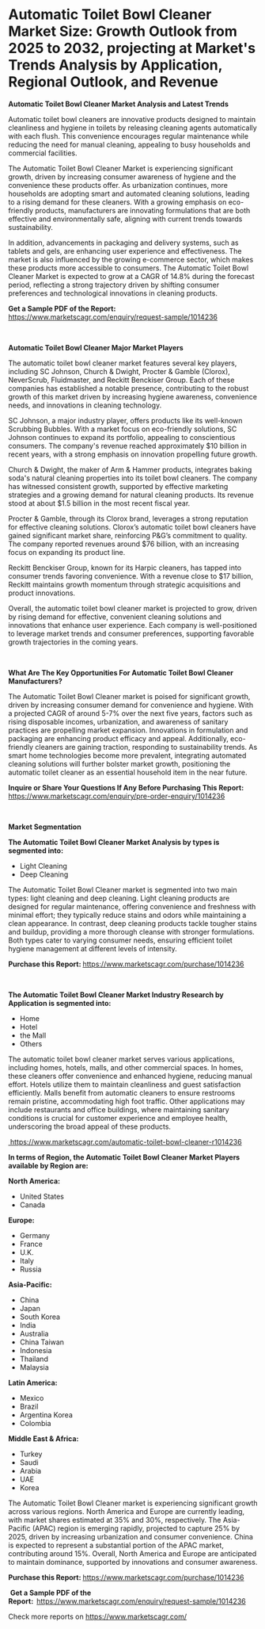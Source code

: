 <p><h1>Automatic Toilet Bowl Cleaner Market Size: Growth Outlook from 2025 to 2032, projecting at Market's Trends Analysis by Application, Regional Outlook, and Revenue</h1></p><p><strong>Automatic Toilet Bowl Cleaner Market Analysis and Latest Trends</strong></p>
<p><p>Automatic toilet bowl cleaners are innovative products designed to maintain cleanliness and hygiene in toilets by releasing cleaning agents automatically with each flush. This convenience encourages regular maintenance while reducing the need for manual cleaning, appealing to busy households and commercial facilities.</p><p>The Automatic Toilet Bowl Cleaner Market is experiencing significant growth, driven by increasing consumer awareness of hygiene and the convenience these products offer. As urbanization continues, more households are adopting smart and automated cleaning solutions, leading to a rising demand for these cleaners. With a growing emphasis on eco-friendly products, manufacturers are innovating formulations that are both effective and environmentally safe, aligning with current trends towards sustainability.</p><p>In addition, advancements in packaging and delivery systems, such as tablets and gels, are enhancing user experience and effectiveness. The market is also influenced by the growing e-commerce sector, which makes these products more accessible to consumers. The Automatic Toilet Bowl Cleaner Market is expected to grow at a CAGR of 14.8% during the forecast period, reflecting a strong trajectory driven by shifting consumer preferences and technological innovations in cleaning products.</p></p>
<p><strong>Get a Sample PDF of the Report:&nbsp;</strong> <a href="https://www.marketscagr.com/enquiry/request-sample/1014236?utm_campaign=2106&utm_medium=2&utm_source=Github&utm_content=ia&utm_term=06032025&utm_id=automatic-toilet-bowl-cleaner">https://www.marketscagr.com/enquiry/request-sample/1014236</a></p>
<p>&nbsp;</p>
<p><strong>Automatic Toilet Bowl Cleaner Major Market Players</strong></p>
<p><p>The automatic toilet bowl cleaner market features several key players, including SC Johnson, Church & Dwight, Procter & Gamble (Clorox), NeverScrub, Fluidmaster, and Reckitt Benckiser Group. Each of these companies has established a notable presence, contributing to the robust growth of this market driven by increasing hygiene awareness, convenience needs, and innovations in cleaning technology.</p><p>SC Johnson, a major industry player, offers products like its well-known Scrubbing Bubbles. With a market focus on eco-friendly solutions, SC Johnson continues to expand its portfolio, appealing to conscientious consumers. The company's revenue reached approximately $10 billion in recent years, with a strong emphasis on innovation propelling future growth.</p><p>Church & Dwight, the maker of Arm & Hammer products, integrates baking soda's natural cleaning properties into its toilet bowl cleaners. The company has witnessed consistent growth, supported by effective marketing strategies and a growing demand for natural cleaning products. Its revenue stood at about $1.5 billion in the most recent fiscal year.</p><p>Procter & Gamble, through its Clorox brand, leverages a strong reputation for effective cleaning solutions. Clorox’s automatic toilet bowl cleaners have gained significant market share, reinforcing P&G’s commitment to quality. The company reported revenues around $76 billion, with an increasing focus on expanding its product line.</p><p>Reckitt Benckiser Group, known for its Harpic cleaners, has tapped into consumer trends favoring convenience. With a revenue close to $17 billion, Reckitt maintains growth momentum through strategic acquisitions and product innovations.</p><p>Overall, the automatic toilet bowl cleaner market is projected to grow, driven by rising demand for effective, convenient cleaning solutions and innovations that enhance user experience. Each company is well-positioned to leverage market trends and consumer preferences, supporting favorable growth trajectories in the coming years.</p></p>
<p>&nbsp;</p>
<p><strong>What Are The Key Opportunities For Automatic Toilet Bowl Cleaner Manufacturers?</strong></p>
<p><p>The Automatic Toilet Bowl Cleaner market is poised for significant growth, driven by increasing consumer demand for convenience and hygiene. With a projected CAGR of around 5-7% over the next five years, factors such as rising disposable incomes, urbanization, and awareness of sanitary practices are propelling market expansion. Innovations in formulation and packaging are enhancing product efficacy and appeal. Additionally, eco-friendly cleaners are gaining traction, responding to sustainability trends. As smart home technologies become more prevalent, integrating automated cleaning solutions will further bolster market growth, positioning the automatic toilet cleaner as an essential household item in the near future.</p></p>
<p><strong>Inquire or Share Your Questions If Any Before Purchasing This Report:</strong> <a href="https://www.marketscagr.com/enquiry/pre-order-enquiry/1014236?utm_campaign=2106&utm_medium=2&utm_source=Github&utm_content=ia&utm_term=06032025&utm_id=automatic-toilet-bowl-cleaner">https://www.marketscagr.com/enquiry/pre-order-enquiry/1014236</a></p>
<p>&nbsp;</p>
<p><strong>Market Segmentation</strong></p>
<p><strong>The Automatic Toilet Bowl Cleaner Market Analysis by types is segmented into:</strong></p>
<p><ul><li>Light Cleaning</li><li>Deep Cleaning</li></ul></p>
<p><p>The Automatic Toilet Bowl Cleaner market is segmented into two main types: light cleaning and deep cleaning. Light cleaning products are designed for regular maintenance, offering convenience and freshness with minimal effort; they typically reduce stains and odors while maintaining a clean appearance. In contrast, deep cleaning products tackle tougher stains and buildup, providing a more thorough cleanse with stronger formulations. Both types cater to varying consumer needs, ensuring efficient toilet hygiene management at different levels of intensity.</p></p>
<p><strong>Purchase this Report:&nbsp;</strong><a href="https://www.marketscagr.com/purchase/1014236?utm_campaign=2106&utm_medium=2&utm_source=Github&utm_content=ia&utm_term=06032025&utm_id=automatic-toilet-bowl-cleaner">https://www.marketscagr.com/purchase/1014236</a></p>
<p>&nbsp;</p>
<p><strong>The Automatic Toilet Bowl Cleaner Market Industry Research by Application is segmented into:</strong></p>
<p><ul><li>Home</li><li>Hotel</li><li>the Mall</li><li>Others</li></ul></p>
<p><p>The automatic toilet bowl cleaner market serves various applications, including homes, hotels, malls, and other commercial spaces. In homes, these cleaners offer convenience and enhanced hygiene, reducing manual effort. Hotels utilize them to maintain cleanliness and guest satisfaction efficiently. Malls benefit from automatic cleaners to ensure restrooms remain pristine, accommodating high foot traffic. Other applications may include restaurants and office buildings, where maintaining sanitary conditions is crucial for customer experience and employee health, underscoring the broad appeal of these products.</p></p>
<p><a href="https://www.marketscagr.com/automatic-toilet-bowl-cleaner-r1014236?utm_campaign=2106&utm_medium=2&utm_source=Github&utm_content=ia&utm_term=06032025&utm_id=automatic-toilet-bowl-cleaner">&nbsp;https://www.marketscagr.com/automatic-toilet-bowl-cleaner-r1014236</a></p>
<p><strong>In terms of Region, the Automatic Toilet Bowl Cleaner Market Players available by Region are:</strong></p>
<p>
    <p> <strong> North America: </strong>
        <ul>
            <li>United States</li>
            <li>Canada</li>
        </ul>
        </p> 
    <p> <strong> Europe: </strong>
        <ul>
            <li>Germany</li>
            <li>France</li>
            <li>U.K.</li>
            <li>Italy</li>
            <li>Russia</li>
        </ul>
        </p> 
    <p> <strong> Asia-Pacific: </strong>
        <ul>
            <li>China</li>
            <li>Japan</li>
            <li>South Korea</li>
            <li>India</li>
            <li>Australia</li>
            <li>China Taiwan</li>
            <li>Indonesia</li>
            <li>Thailand</li>
            <li>Malaysia</li>
        </ul>
        </p> 
    <p> <strong> Latin America: </strong>
        <ul>
            <li>Mexico</li>
            <li>Brazil</li>
            <li>Argentina Korea</li>
            <li>Colombia</li>
        </ul>
        </p> 
    <p> <strong> Middle East & Africa: </strong>
        <ul>
            <li>Turkey</li>
            <li>Saudi</li>
            <li>Arabia</li>
            <li>UAE</li>
            <li>Korea</li>
        </ul>
    </p>
    </p>
<p><p>The Automatic Toilet Bowl Cleaner market is experiencing significant growth across various regions. North America and Europe are currently leading, with market shares estimated at 35% and 30%, respectively. The Asia-Pacific (APAC) region is emerging rapidly, projected to capture 25% by 2025, driven by increasing urbanization and consumer convenience. China is expected to represent a substantial portion of the APAC market, contributing around 15%. Overall, North America and Europe are anticipated to maintain dominance, supported by innovations and consumer awareness.</p></p>
<p><strong>Purchase this Report: </strong><a href="https://www.marketscagr.com/purchase/1014236?utm_campaign=2106&utm_medium=2&utm_source=Github&utm_content=ia&utm_term=06032025&utm_id=automatic-toilet-bowl-cleaner">https://www.marketscagr.com/purchase/1014236</a></p>
<p>&nbsp;<strong>Get a Sample PDF of the Report:&nbsp;&nbsp;</strong><a href="https://www.marketscagr.com/enquiry/request-sample/1014236?utm_campaign=2106&utm_medium=2&utm_source=Github&utm_content=ia&utm_term=06032025&utm_id=automatic-toilet-bowl-cleaner">https://www.marketscagr.com/enquiry/request-sample/1014236</a></p>
<p><strong></strong></p>
<p>Check more reports on <a href="https://www.marketscagr.com/?utm_campaign=2106&utm_medium=2&utm_source=Github&utm_content=ia&utm_term=06032025&utm_id=automatic-toilet-bowl-cleaner">https://www.marketscagr.com/</a></p>